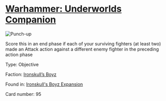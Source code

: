 # [Warhammer: Underworlds Companion](https://guidokessels.github.io/wh-underworlds)

  

![Punch-up](https://warhammerunderworlds.com/wp-content/uploads/sites/6/2017/12/095_ENG-Punch-up.png)

Score this in an end phase if each of your surviving fighters (at least two) made an Attack action against a different enemy fighter in the preceding action phase

Type: Objective

Faction: [Ironskull’s Boyz](https://guidokessels.github.io/wh-underworlds/factions/ironskulls-boyz.md)

Found in: [Ironskull's Boyz Expansion](https://guidokessels.github.io/wh-underworlds/locations/ironskulls-boyz-expansion.md)

Card number: 95
